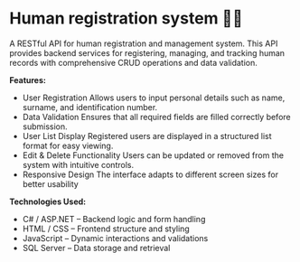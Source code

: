 # Human registration system 👨‍💻

A RESTful API for human registration and management system. 
This API provides backend services for registering, managing, and tracking human records with comprehensive CRUD operations and data validation.

**Features:**
- User Registration
Allows users to input personal details such as name, surname, and identification number.
- Data Validation
Ensures that all required fields are filled correctly before submission.
- User List Display
Registered users are displayed in a structured list format for easy viewing.
- Edit & Delete Functionality
Users can be updated or removed from the system with intuitive controls.
- Responsive Design
The interface adapts to different screen sizes for better usability

**Technologies Used:**  
- C# / ASP.NET – Backend logic and form handling
- HTML / CSS – Frontend structure and styling
- JavaScript – Dynamic interactions and validations
- SQL Server – Data storage and retrieval
